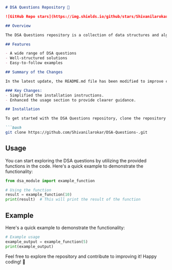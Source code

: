 ```markdown
# DSA Questions Repository 🧠

![GitHub Repo stars](https://img.shields.io/github/stars/Shivanilarokar/DSA-Questions-) ![GitHub forks](https://img.shields.io/github/forks/Shivanilarokar/DSA-Questions-) ![License](https://img.shields.io/badge/license-MIT-blue)

## Overview

The DSA Questions repository is a collection of data structures and algorithms questions designed to help you enhance your coding skills and prepare for technical interviews. This repository provides a variety of questions with solutions to facilitate learning and practice.

## Features

- A wide range of DSA questions
- Well-structured solutions
- Easy-to-follow examples

## Summary of the Changes

In the latest update, the README.md file has been modified to improve clarity and conciseness. The installation and usage instructions have been streamlined to provide a better onboarding experience for new users.

### Key Changes:
- Simplified the installation instructions.
- Enhanced the usage section to provide clearer guidance.

## Installation

To get started with the DSA Questions repository, clone the repository using the command below:

```bash
git clone https://github.com/Shivanilarokar/DSA-Questions-.git
```

## Usage

You can start exploring the DSA questions by utilizing the provided functions in the code. Here's a quick example to demonstrate the functionality:

```python
from dsa_module import example_function

# Using the function
result = example_function(10)
print(result)  # This will print the result of the function
```

## Example

Here's a quick example to demonstrate the functionality:

```python
# Example usage
example_output = example_function(5)
print(example_output)
```

Feel free to explore the repository and contribute to improving it! Happy coding! 🚀
```